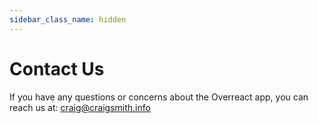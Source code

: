 ```yaml
---
sidebar_class_name: hidden
---
```


# Contact Us

If you have any questions or concerns about the Overreact app, you can reach us at: craig@craigsmith.info
